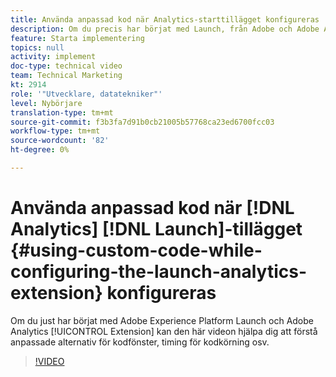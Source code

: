 ```yaml
---
title: Använda anpassad kod när Analytics-starttillägget konfigureras
description: Om du precis har börjat med Launch, från Adobe och Adobe Analytics-tillägget, kan den här videon hjälpa dig att förstå anpassade alternativ för kodfönster, timing för kodkörning osv.
feature: Starta implementering
topics: null
activity: implement
doc-type: technical video
team: Technical Marketing
kt: 2914
role: '"Utvecklare, datatekniker"'
level: Nybörjare
translation-type: tm+mt
source-git-commit: f3b3fa7d91b0cb21005b57768ca23ed6700fcc03
workflow-type: tm+mt
source-wordcount: '82'
ht-degree: 0%

---
```



# Använda anpassad kod när [!DNL Analytics] [!DNL Launch]-tillägget {#using-custom-code-while-configuring-the-launch-analytics-extension} konfigureras

Om du just har börjat med Adobe Experience Platform Launch och Adobe Analytics [!UICONTROL Extension] kan den här videon hjälpa dig att förstå anpassade alternativ för kodfönster, timing för kodkörning osv.

>[!VIDEO](https://video.tv.adobe.com/v/27272/?quality=9)
